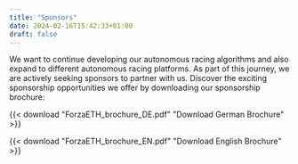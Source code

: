 ```yaml
---
title: "Sponsors"
date: 2024-02-16T15:42:33+01:00
draft: false
---
```

We want to continue developing our autonomous racing algorithms and also expand to different autonomous racing platforms. As part of this journey, we are actively seeking sponsors to partner with us. Discover the exciting sponsorship opportunities we offer by downloading our sponsorship brochure:

{{< download "ForzaETH_brochure_DE.pdf" "Download German Brochure" >}}
<br>

{{< download "ForzaETH_brochure_EN.pdf" "Download English Brochure" >}}